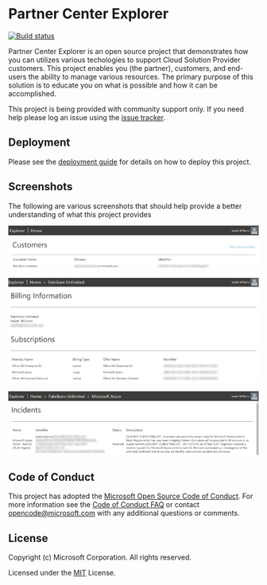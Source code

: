 # Partner Center Explorer
[![Build status](https://ci.appveyor.com/api/projects/status/t633j9bj0ivrlaqx?svg=true)](https://ci.appveyor.com/project/isaiahwilliams/partner-center-explorer)
 
Partner Center Explorer is an open source project that demonstrates how you can 
utilizes various techologies to support Cloud Solution Provider customers. This 
project enables you (the partner), customers, and end-users the ability to manage 
various resources. The primary purpose of this solution is to educate you on what 
is possible and how it can be accomplished.
 
This project is being provided with community support only. If you need help please
log an issue using the [issue tracker](https://github.com/Microsoft/Partner-Center-Explorer/issues).
 
## Deployment
Please see the [deployment guide](docs/Deployment.md) for details on how to deploy this project.
 
## Screenshots
The following are various screenshots that should help provide a better
understanding of what this project provides
 
![Customer Management](docs/Images/portal01.png)
 
![Subscription Management](docs/Images/portal02.png)
 
![Subscription Incidents](docs/Images/portal03.png)
 
## Code of Conduct 
This project has adopted the [Microsoft Open Source Code of Conduct](https://opensource.microsoft.com/codeofconduct/). For more 
information see the [Code of Conduct FAQ](https://opensource.microsoft.com/codeofconduct/faq/) or contact 
[opencode@microsoft.com](mailto:opencode@microsoft.com) with any additional questions or comments.
 
## License
Copyright (c) Microsoft Corporation. All rights reserved.
 
Licensed under the [MIT](LICENSE) License.
